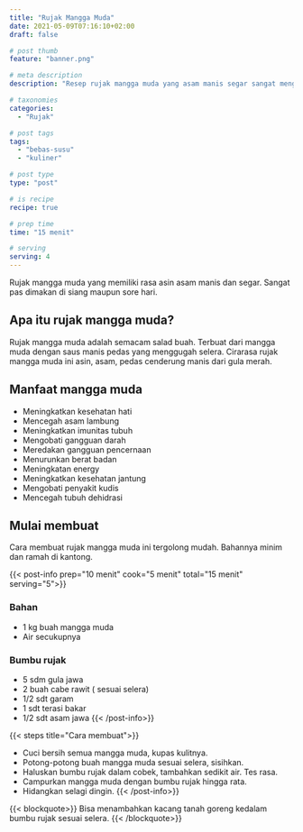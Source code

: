 ```yaml
---
title: "Rujak Mangga Muda"
date: 2021-05-09T07:16:10+02:00
draft: false

# post thumb
feature: "banner.png"

# meta description
description: "Resep rujak mangga muda yang asam manis segar sangat menggugah selera. Masakan rumahan ini mudah untuk dibuat."

# taxonomies
categories:
  - "Rujak"

# post tags
tags:
  - "bebas-susu"
  - "kuliner"

# post type
type: "post"

# is recipe
recipe: true

# prep time
time: "15 menit"

# serving
serving: 4
---
```

Rujak mangga muda yang memiliki rasa asin asam manis dan segar. Sangat pas dimakan di siang maupun sore hari.

## Apa itu rujak mangga muda?

Rujak mangga muda adalah semacam salad buah. Terbuat dari mangga muda dengan saus manis pedas yang menggugah selera. Cirarasa rujak mangga muda ini asin, asam, pedas cenderung manis dari gula merah.

## Manfaat mangga muda

-   Meningkatkan kesehatan hati
-   Mencegah asam lambung
-   Meningkatkan imunitas tubuh
-   Mengobati gangguan darah
-   Meredakan gangguan pencernaan
-   Menurunkan berat badan
-   Meningkatan energy
-   Meningkatkan kesehatan jantung
-   Mengobati penyakit kudis
-   Mencegah tubuh dehidrasi

## Mulai membuat

Cara membuat rujak mangga muda ini tergolong mudah. Bahannya minim dan ramah di kantong.

{{< post-info prep="10 menit" cook="5 menit" total="15 menit" serving="5">}}

### Bahan

-   1 kg buah mangga muda
-   Air secukupnya

### Bumbu rujak

-   5 sdm gula jawa
-   2 buah cabe rawit ( sesuai selera)
-   1/2 sdt garam
-   1 sdt terasi bakar
-   1/2 sdt asam jawa
{{< /post-info>}}

{{< steps title="Cara membuat">}}
- Cuci bersih semua mangga muda, kupas kulitnya.
- Potong-potong buah mangga muda sesuai selera, sisihkan.
- Haluskan bumbu rujak dalam cobek, tambahkan sedikit air. Tes rasa.
- Campurkan mangga muda dengan bumbu rujak hingga rata.
- Hidangkan selagi dingin.
{{< /post-info>}}

{{< blockquote>}}
Bisa menambahkan kacang tanah goreng kedalam bumbu rujak sesuai selera.
{{< /blockquote>}}


